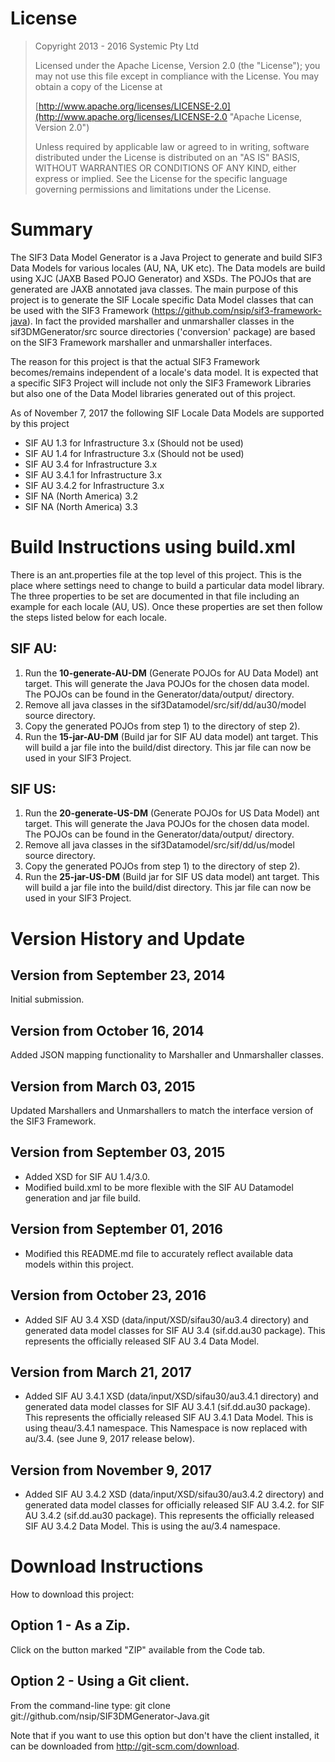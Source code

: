 # License
> Copyright 2013 - 2016 Systemic Pty Ltd
> 
> Licensed under the Apache License, Version 2.0 (the "License"); you may not use this file except in compliance with the License. You may obtain a copy of the License at
> 
> [http://www.apache.org/licenses/LICENSE-2.0](http://www.apache.org/licenses/LICENSE-2.0 "Apache License, Version 2.0")
> 
> Unless required by applicable law or agreed to in writing, software distributed under the License is distributed on an "AS IS" BASIS, WITHOUT WARRANTIES OR CONDITIONS OF ANY KIND, either express or implied. See the License for the specific language governing permissions and limitations under the License.

# Summary
The SIF3 Data Model Generator is a Java Project to generate and build SIF3 Data Models for various 
locales (AU, NA, UK etc). The Data models are build using XJC (JAXB Based POJO Generator) and XSDs. 
The POJOs that are generated are JAXB annotated java classes.
The main purpose of this project is to generate the SIF Locale specific Data Model classes that can
be used with the SIF3 Framework (https://github.com/nsip/sif3-framework-java). In fact the provided
marshaller and unmarshaller classes in the sif3DMGenerator/src source directories ('conversion' package)
are based on the SIF3 Framework marshaller and unmarshaller interfaces.

The reason for this project is that the actual SIF3 Framework becomes/remains independent of a locale's
data model. It is expected that a specific SIF3 Project will include not only the SIF3 Framework 
Libraries but also one of the Data Model libraries generated out of this project.

As of November 7, 2017 the following SIF Locale Data Models are supported by this project
- SIF AU 1.3 for Infrastructure 3.x (Should not be used)
- SIF AU 1.4 for Infrastructure 3.x (Should not be used)
- SIF AU 3.4 for Infrastructure 3.x
- SIF AU 3.4.1 for Infrastructure 3.x
- SIF AU 3.4.2 for Infrastructure 3.x
- SIF NA (North America) 3.2
- SIF NA (North America) 3.3

# Build Instructions using build.xml
There is an ant.properties file at the top level of this project. This is the place where settings need to change to build
a particular data model library. The three properties to be set are documented in that file including an example for
each locale (AU, US). Once these properties are set then follow the steps listed below for each locale.

## SIF AU:
1. Run the **10-generate-AU-DM** (Generate POJOs for AU Data Model) ant target. This will generate the Java POJOs for 
   the chosen data model. The POJOs can be found in the Generator/data/output/ directory.
2. Remove all java classes in the sif3Datamodel/src/sif/dd/au30/model source directory.
3. Copy the generated POJOs from step 1) to the directory of step 2).
4. Run the **15-jar-AU-DM** (Build jar for SIF AU data model) ant target. This will build a jar file into the build/dist 
   directory. This jar file can now be used in your SIF3 Project.
  
## SIF US:
1.  Run the **20-generate-US-DM** (Generate POJOs for US Data Model) ant target. This will generate the Java POJOs for 
   the chosen data model. The POJOs can be found in the Generator/data/output/ directory.
2. Remove all java classes in the sif3Datamodel/src/sif/dd/us<version>/model source directory.
3. Copy the generated POJOs from step 1) to the directory of step 2).
4. Run the **25-jar-US-DM** (Build jar for SIF US data model) ant target. This will build a jar file into the build/dist 
   directory. This jar file can now be used in your SIF3 Project.

# Version History and Update

## Version from September 23, 2014
Initial submission.

## Version from October 16, 2014
Added JSON mapping functionality to Marshaller and Unmarshaller classes.

## Version from March 03, 2015
Updated Marshallers and Unmarshallers to match the interface version of the SIF3 Framework.

## Version from September 03, 2015
- Added XSD for SIF AU 1.4/3.0.
- Modified build.xml to be more flexible with the SIF AU Datamodel generation and jar file build.

## Version from September 01, 2016
- Modified this README.md file to accurately reflect available data models within this project.

## Version from October 23, 2016
- Added SIF AU 3.4 XSD (data/input/XSD/sifau30/au3.4 directory) and generated data model classes 
  for SIF AU 3.4 (sif.dd.au30 package). This represents the officially released SIF AU 3.4 Data Model.

## Version from March 21, 2017
- Added SIF AU 3.4.1 XSD (data/input/XSD/sifau30/au3.4.1 directory) and generated data model classes 
  for SIF AU 3.4.1 (sif.dd.au30 package). This represents the officially released SIF AU 3.4.1 Data Model. This is using theau/3.4.1 namespace.
  This Namespace is now replaced with au/3.4. (see June 9, 2017 release below).

## Version from November 9, 2017
- Added SIF AU 3.4.2 XSD (data/input/XSD/sifau30/au3.4.2 directory) and generated data model classes for officially released SIF AU 3.4.2. 
  for SIF AU 3.4.2 (sif.dd.au30 package). This represents the officially released SIF AU 3.4.2 Data Model. This is using the au/3.4 namespace.
  
# Download Instructions
How to download this project:

## Option 1 - As a Zip.
Click on the button marked "ZIP" available from the Code tab.

## Option 2 - Using a Git client.
From the command-line type: git clone git://github.com/nsip/SIF3DMGenerator-Java.git

Note that if you want to use this option but don't have the client installed, it can be 
downloaded from http://git-scm.com/download.


